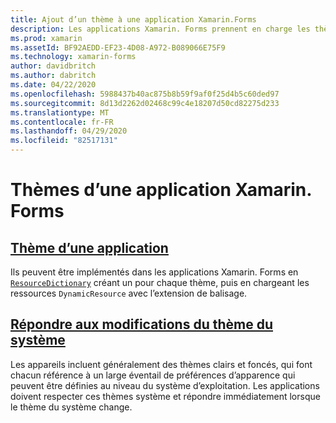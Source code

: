 ```yaml
---
title: Ajout d’un thème à une application Xamarin.Forms
description: Les applications Xamarin. Forms prennent en charge les thèmes en créant un ResourceDictionary pour chaque thème, puis en chargeant les ressources avec l’extension de balisage DynamicResource.
ms.prod: xamarin
ms.assetId: BF92AEDD-EF23-4D08-A972-B089066E75F9
ms.technology: xamarin-forms
author: davidbritch
ms.author: dabritch
ms.date: 04/22/2020
ms.openlocfilehash: 5988437b40ac875b8b59f9af0f25d4b5c60ded97
ms.sourcegitcommit: 8d13d2262d02468c99c4e18207d50cd82275d233
ms.translationtype: MT
ms.contentlocale: fr-FR
ms.lasthandoff: 04/29/2020
ms.locfileid: "82517131"
---
```

# <a name="theming-a-xamarinforms-application"></a>Thèmes d’une application Xamarin. Forms

## <a name="theme-an-application"></a>[Thème d’une application](theming.md)

Ils peuvent être implémentés dans les applications Xamarin. Forms en [`ResourceDictionary`](xref:Xamarin.Forms.ResourceDictionary) créant un pour chaque thème, puis en chargeant les ressources `DynamicResource` avec l’extension de balisage.

## <a name="respond-to-system-theme-changes"></a>[Répondre aux modifications du thème du système](system-theme-changes.md)

Les appareils incluent généralement des thèmes clairs et foncés, qui font chacun référence à un large éventail de préférences d’apparence qui peuvent être définies au niveau du système d’exploitation. Les applications doivent respecter ces thèmes système et répondre immédiatement lorsque le thème du système change.
